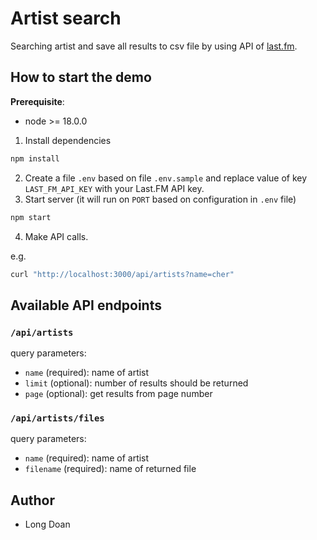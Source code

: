 # Artist search

Searching artist and save all results to csv file by using API of [last.fm](https://www.last.fm).

## How to start the demo

**Prerequisite**:
* node >= 18.0.0

1. Install dependencies

```bash
npm install
```

2. Create a file `.env` based on file `.env.sample` and replace value of key `LAST_FM_API_KEY` with your Last.FM API key.
3. Start server (it will run on `PORT` based on configuration in `.env` file)

```bash
npm start
```

4. Make API calls.

e.g.

```bash
curl "http://localhost:3000/api/artists?name=cher"
```

## Available API endpoints

### `/api/artists`

query parameters:

* `name` (required): name of artist
* `limit` (optional): number of results should be returned
* `page` (optional): get results from page number

### `/api/artists/files`

query parameters:

* `name` (required): name of artist
* `filename` (required): name of returned file

## Author
- Long Doan
